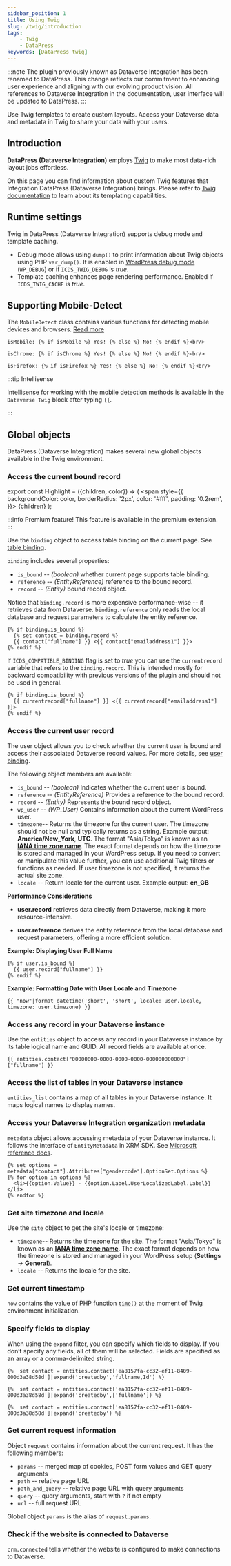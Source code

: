 ```yaml
---
sidebar_position: 1
title: Using Twig
slug: /twig/introduction
tags:
    - Twig
    - DataPress
keywords: [DataPress twig]  
---
```

:::note
The plugin previously known as Dataverse Integration has been renamed to DataPress. This change reflects our commitment to enhancing user experience and aligning with our evolving product vision.
All references to Dataverse Integration in the documentation, user interface will be updated to DataPress.
:::

<p class="lead">Use Twig templates to create custom layouts. Access your Dataverse data and metadata in Twig to share your data with your users.</p>

## Introduction

**DataPress (Dataverse Integration)** employs [Twig](https://twig.symfony.com/) to make most data-rich layout jobs effortless.

On this page you can find information about custom Twig features that Integration DataPress (Dataverse Integration) brings. Please refer to [Twig documentation](https://twig.symfony.com/doc/2.x/templates.html) to learn about its templating capabilities.

## Runtime settings

Twig in DataPress (Dataverse Integration) supports debug mode and template caching.

- Debug mode allows using `dump()` to print information about Twig objects using PHP `var_dump()`. It is enabled in [WordPress debug mode](https://wordpress.org/support/article/debugging-in-wordpress/) (`WP_DEBUG`) or if `ICDS_TWIG_DEBUG` is *true*.
- Template caching enhances page rendering performance. Enabled if `ICDS_TWIG_CACHE` is *true*.

## Supporting Mobile-Detect

The `MobileDetect` class contains various functions for detecting mobile devices and browsers. [Read more](https://github.com/serbanghita/Mobile-Detect)

```twig
isMobile: {% if isMobile %} Yes! {% else %} No! {% endif %}<br/>

isChrome: {% if isChrome %} Yes! {% else %} No! {% endif %}<br/>

isFirefox: {% if isFirefox %} Yes! {% else %} No! {% endif %}<br/>
```

:::tip Intellisense

Intellisense for working with the mobile detection methods is available in the `Dataverse Twig` block after typing `{{`.

:::


## Global objects

DataPress (Dataverse Integration) makes several new global objects available in the Twig environment.

### Access the current bound record 

export const Highlight = ({children, color}) => (
  <span
    style={{
      backgroundColor: color,
      borderRadius: '2px',
      color: '#fff',
      padding: '0.2rem',
    }}>
    {children}
  </span>
);

:::info
Premium feature! This feature is available in the premium extension.
:::

Use the `binding` object to access table binding on the current page. See [table binding](/datapress/binding/table-binding.md).

`binding` includes several properties:

- `is_bound` -- *(boolean)* whether current page supports table binding.
- `reference` -- *(EntityReference)* reference to the bound record.
- `record` -- *(Entity)* bound record object.

Notice that `binding.record` is more expensive performance-wise -- it retrieves data from Dataverse. `binding.reference` only
reads the local database and request parameters to calculate the entity reference.

```twig
{% if binding.is_bound %}
  {% set contact = binding.record %}
  {{ contact["fullname"] }} <{{ contact["emailaddress1"] }}>
{% endif %}
```

If `ICDS_COMPATIBLE_BINDING` flag is set to *true* you can use the `currentrecord` variable that refers to the `binding.record`. This is intended mostly for backward compatibility with previous versions of the plugin and should not be used in general.

```twig
{% if binding.is_bound %}
  {{ currentrecord["fullname"] }} <{{ currentrecord["emailaddress1"] }}>
{% endif %}
```

### Access the current user record 

The user object allows you to check whether the current user is bound and access their associated Dataverse record values. For more details, see [user binding](/datapress/binding/user-binding.md).


The following object members are available:

- `is_bound` -- *(boolean)* Indicates whether the current user is bound.
- `reference` -- *(EntityReference)* Provides a reference to the bound record.
- `record` -- *(Entity)* Represents the bound record object.
- `wp_user` -- *(WP_User)* Contains information about the current WordPress user.
- `timezone`-- Returns the timezone for the current user. The timezone should not be null and typically returns as a string. Example output: **America/New_York**, **UTC**. The format "Asia/Tokyo" is known as an [**IANA time zone name**](https://en.wikipedia.org/wiki/List_of_tz_database_time_zones). The exact format depends on how the timezone is stored and managed in your WordPress setup. If you need to convert or manipulate this value further, you can use additional Twig filters or functions as needed. If user timezone is not specified, it returns the actual site zone.
- `locale` -- Return locale for the current user. Example output: **en_GB**

**Performance Considerations**

- **user.record** retrieves data directly from Dataverse, making it more resource-intensive.

- **user.reference** derives the entity reference from the local database and request parameters, offering a more efficient solution.

**Example: Displaying User Full Name**

```twig
{% if user.is_bound %}
  {{ user.record["fullname"] }}
{% endif %}
```

**Example: Formatting Date with User Locale and Timezone**

```twig
{{ "now"|format_datetime('short', 'short', locale: user.locale, timezone: user.timezone) }} 
```

### Access any record in your Dataverse instance

Use the `entities` object to access any record in your Dataverse instance by its table logical name and GUID. All record fields are available at once.

```twig
{{ entities.contact["00000000-0000-0000-0000-000000000000"]["fullname"] }}
```

### Access the list of tables in your Dataverse instance

`entities_list` contains a map of all tables in your Dataverse instance. It maps logical names to display names.

### Access your Dataverse Integration organization metadata

`metadata` object allows accessing metadata of your Dataverse instance. It follows the interface of `EntityMetadata` in XRM SDK. See [Microsoft reference docs](https://docs.microsoft.com/en-us/dotnet/api/microsoft.xrm.sdk.metadata.entitymetadata).

```twig
{% set options = metadata["contact"].Attributes["gendercode"].OptionSet.Options %}
{% for option in options %}
  <li>{{option.Value}} - {{option.Label.UserLocalizedLabel.Label}}</li>
{% endfor %}
```

### Get site timezone and locale

Use the `site` object to get the site's locale or timezone:

- `timezone`-- Returns the timezone for the site. The format "Asia/Tokyo" is known as an [**IANA time zone name**](https://en.wikipedia.org/wiki/List_of_tz_database_time_zones). The exact format depends on how the timezone is stored and managed in your WordPress setup (**Settings** -> **General**). 
- `locale` -- Returns the locale for the site.

### Get current timestamp

`now` contains the value of PHP function [`time()`](https://www.php.net/manual/en/function.time.php) at the moment of Twig environment initialization.

### Specify fields to display

When using the `expand` filter, you can specify which fields to display. If you don’t specify any fields, all of them will be selected. Fields are specified as an array or a comma-delimited string.

```twig
{%  set contact = entities.contact['ea8157fa-cc32-ef11-8409-000d3a38d58d']|expand('createdby','fullname,Id') %}

{%  set contact = entities.contact['ea8157fa-cc32-ef11-8409-000d3a38d58d']|expand('createdby',['fullname']) %}

{%  set contact = entities.contac​t['ea8157fa-cc32-ef11-8409-000d3a38d58d']|expand('createdby') %}
```

### Get current request information

Object `request` contains information about the current request. It has the following members:

- `params` -- merged map of cookies, POST form values and GET query arguments
- `path` -- relative page URL
- `path_and_query` -- relative page URL with query arguments
- `query` -- query arguments, start with `?` if not empty
- `url` -- full request URL

Global object `params` is the alias of `request.params`.

### Check if the website is connected to Dataverse

`crm.connected` tells whether the website is configured to make connections to Dataverse.